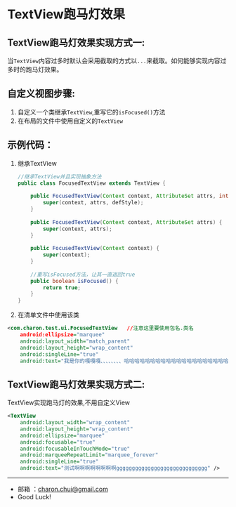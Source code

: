 TextView跑马灯效果
===

TextView跑马灯效果实现方式一:
---

当`TextView`内容过多时默认会采用截取的方式以`...`来截取。如何能够实现内容过多时的跑马灯效果。
 
自定义视图步骤:
----

1. 自定义一个类继承`TextView`,重写它的`isFocused()`方法
2. 在布局的文件中使用自定义的`TextView`
 
 
示例代码：
----

1. 继承TextView
    ```java
    //继承TextView并且实现抽象方法
    public class FocusedTextView extends TextView {
     
        public FocusedTextView(Context context, AttributeSet attrs, int defStyle){
            super(context, attrs, defStyle);
        }
     
        public FocusedTextView(Context context, AttributeSet attrs) {
            super(context, attrs);
        }
     
        public FocusedTextView(Context context) {
            super(context);
        }
     
        //重写isFocused方法，让其一直返回true
        public boolean isFocused() {
            return true;
        }
    }
    ``` 

2. 在清单文件中使用该类
```xml
<com.charon.test.ui.FocusedTextView   //注意这里要使用包名.类名
    android:ellipsize="marquee"
    android:layout_width="match_parent"
    android:layout_height="wrap_content"
    android:singleLine="true"
    android:text="我是你的嘎嘎嘎、、、、、、、、哈哈哈哈哈哈哈哈哈哈哈哈哈哈哈哈哈哈哈哈哈哈哈哈哈哈哈哈哈哈哈哈哈哈哈" />
 ```

TextView跑马灯效果实现方式二:
---

TextView实现跑马灯的效果,不用自定义View
```xml
<TextView
    android:layout_width="wrap_content"
    android:layout_height="wrap_content"
    android:ellipsize="marquee"
    android:focusable="true"
    android:focusableInTouchMode="true"
    android:marqueeRepeatLimit="marquee_forever"
    android:singleLine="true"
    android:text="测试啊啊啊啊啊啊啊啊ggggggggggggggggggggggggggggg" />
```

---
- 邮箱 ：charon.chui@gmail.com  
- Good Luck! 
